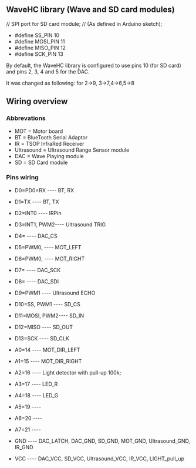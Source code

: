 ## WaveHC library (Wave and SD card modules) ##

// SPI port for SD card module;
// (As defined in Arduino sketch);
  * #define SS\_PIN 10
  * #define MOSI\_PIN 11
  * #define MISO\_PIN 12
  * #define SCK\_PIN 13

By default, the WaveHC library is configured to use pins 10 (for SD card) and pins 2, 3, 4 and 5 for the DAC.

It was changed as following: for 2->9, 3->7,4->6,5->8

## Wiring overview ##

### Abbrevations ###

  * MOT = Motor board
  * BT = BlueTooth Serial Adaptor
  * IR = TSOP InfraRed Receiver
  * Ultrasound = Ultrasound Range Sensor module
  * DAC = Wave Playing module
  * SD = SD Card module

### Pins wiring ###

  * D0=PD0=RX ---- BT, RX
  * D1=TX ---- BT, TX
  * D2=INT0 ---- IRPin
  * D3=INT1, PWM2---- Ultrasound TRIG
  * D4= ---- DAC\_CS
  * D5=PWM0, ---- MOT\_LEFT
  * D6=PWM0, ---- MOT\_RIGHT
  * D7= ---- DAC\_SCK
  * D8= ---- DAC\_SDI
  * D9=PWM1 ---- Ultrasound ECHO
  * D10=SS, PWM1 ---- SD\_CS
  * D11=MOSI, PWM2---- SD\_IN
  * D12=MISO ---- SD\_OUT
  * D13=SCK ---- SD\_CLK

  * A0=14 ---- MOT\_DIR\_LEFT
  * A1=15 ---- MOT\_DIR\_RIGHT
  * A2=16 ---- Light detector with pull-up 100k;
  * A3=17 ---- LED\_R
  * A4=18 ---- LED\_G
  * A5=19 ----
  * A6=20 ----
  * A7=21 ----

  * GND ---- DAC\_LATCH, DAC\_GND, SD\_GND, MOT\_GND, Ultrasound\_GND, IR\_GND
  * VCC ---- DAC\_VCC, SD\_VCC, Ultrasound\_VCC, IR\_VCC, LIGHT\_pull\_up